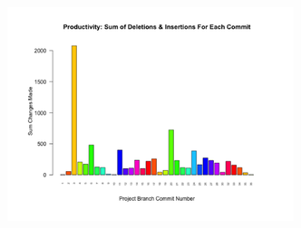 ![test_image](https://github.com/pierremigeon/commit_tracker/blob/master/ft_printf_project/ft_printf::master.data_sum_barplot.png)
